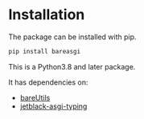 # Installation

The package can be installed with pip.

```bash
pip install bareasgi
```

This is a Python3.8 and later package.

It has dependencies on:

- [bareUtils](https://github.com/rob-blackbourn/bareUtils)
- [jetblack-asgi-typing](https://github.com/rob-blackbourn/jetblack-asgi-typing)
